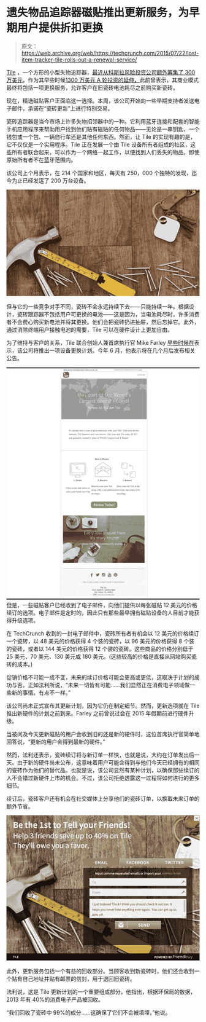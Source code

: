 # 遗失物品追踪器磁贴推出更新服务，为早期用户提供折扣更换 

> 原文：<https://web.archive.org/web/https://techcrunch.com/2015/07/22/lost-item-tracker-tile-rolls-out-a-renewal-service/>

[Tile](https://web.archive.org/web/20221005045028/https://www.thetileapp.com/) ，一个方形的小型失物追踪器，[最近从科斯拉风险投资公司额外筹集了 300 万美元](https://web.archive.org/web/20221005045028/https://beta.techcrunch.com/2015/06/09/lost-item-tracker-tile-locates-3-million-more-in-series-a-funding-from-khosla-ventures/)，作为其早些时候[1300 万美元 A 轮投资的延伸，](https://web.archive.org/web/20221005045028/https://beta.techcrunch.com/2014/10/01/lost-item-tracker-tile-raises-13-million-to-fund-international-expansion-android-release/)此前曾表示，其商业模式最终将包括一项更换服务，允许客户在旧瓷砖电池耗尽之前购买新瓷砖。

现在，精选磁贴客户正面临这一选择。本周，该公司开始向一些早期支持者发送电子邮件，承诺在“瓷砖更新”上进行特别交易。

瓷砖追踪器是当今市场上许多失物招领器中的一种。它利用蓝牙连接和配套的智能手机应用程序来帮助用户找到他们贴有磁贴的任何物品——无论是一串钥匙、一个钱包或一个包、一辆自行车还是其他任何东西。然而，让 Tile 的实现有趣的是，它不仅仅是一个实用程序。Tile 正在发展一个由 Tile 设备所有者组成的社区，这些所有者联合起来，可以作为一个网络一起工作，以便找到人们丢失的物品，即使原始所有者不在蓝牙范围内。

该公司上个月表示，在 214 个国家和地区，每天有 250，000 个独特的发现，迄今为止已经发运了 200 万台设备。

![fathers_hero_web2](img/4cceeb96280d9d5a5cf6346b00e10a12.png)

但与它的一些竞争对手不同，瓷砖不会永远持续下去——只能持续一年。根据设计，瓷砖跟踪器不包括用户可更换的电池——这是因为，当电池耗尽时，许多消费者不会费心购买新电池并将其更换。他们会把瓷砖扔进抽屉，然后忘掉它。此外，通过消除终端用户接触电池的需要，Tile 可以在硬件设计上更加自由。

为了维持与客户的关系，Tile 联合创始人兼首席执行官 Mike Farley [早些时候在](https://web.archive.org/web/20221005045028/https://beta.techcrunch.com/2014/06/12/tile-the-lost-item-tracker-with-millions-in-crowdfunding-was-worth-the-wait/)表示，该公司将推出一项设备更换计划。今年 6 月，他表示将在几个月后发布相关公告。

![Tile-email](img/177b07c3aacb10b01c23ff0a5b8a371c.png)但是，一些磁贴客户已经收到了电子邮件，向他们提供以每张磁贴 12 美元的价格续订的选项。电子邮件是定时的，因此只有那些最早拥有磁贴设备的人目前才能获得升级选项。

在 TechCrunch 收到的一封电子邮件中，瓷砖所有者有机会以 12 美元的价格续订一个瓷砖，以 48 美元的价格获得 4 个装的瓷砖，以 96 美元的价格获得 8 个装的瓷砖，或者以 144 美元的价格获得 12 个装的瓷砖。这些商品的价格分别低于 25 美元、70 美元、130 美元或 180 美元。(这些较高的价格是直接从网站购买瓷砖的成本。)

促销价格不可能一成不变，未来的续订价格可能会更高或更低，这取决于计划的成功与否。正如法利所说，“未来一切皆有可能……我们显然正在消费电子领域做一些新的事情。有点不一样。”

该公司尚未正式宣布其更新计划，因为它仍在制定细节。然而，更新选项就在 Tile 推出新硬件的计划之前到来。Farley 之前曾说过会在 2015 年假期前进行硬件升级。

当被问及今天更新磁贴的用户会收到旧的还是新的硬件时，这位首席执行官简单地回答说，“更新的用户会得到最新的硬件。”

然而，法利还表示，瓷砖续订将与新订单一样快，也就是说，大约在订单发出后一天。由于新的硬件尚未公布，这意味着用户可能会得到与他们今天已经拥有的相同的瓷砖作为他们的替代品。也就是说，该公司显然有某种计划，以确保那些续订的人不会错过新硬件上市的机会。不过，该公司拒绝透露这一过程将如何进行的更多细节。

续订后，瓷砖客户还有机会在社交媒体上分享他们的瓷砖订单，以换取未来订单的额外节省。

![Screen Shot 2015-07-22 at 11.28.39 AM](img/c696a7ca0be0e03bd1f9affef50eddf2.png)

此外，更新服务包括一个有益的回收部分。当顾客收到新瓷砖时，他们还会收到一个贴有自己地址并贴有邮票的信封，用于退回旧瓷砖。

法利说，这是 Tile 更新计划的一个重要组成部分，他指出，根据环保局的数据，2013 年有 40%的消费电子产品被回收。

“我们回收了瓷砖中 99%的成分……这确保了它们不会被填埋，”他说。